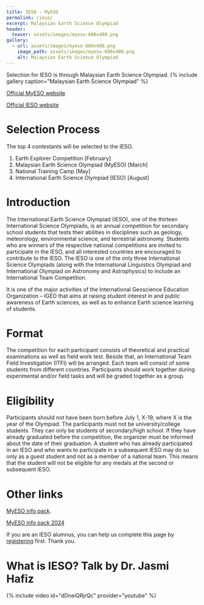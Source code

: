 ```yaml
---
title: IESO - MyESO
permalink: /ieso/
excerpt: Malaysian Earth Science Olympiad
header:
  teaser: assets/images/myeso-600x400.png
gallery:
  - url: assets/images/myeso-600x400.png
    image_path: assets/images/myeso-600x400.png
    alt: Malaysian Earth Science Olympiad
---
```

Selection for IESO is through Malaysian Earth Science Olympiad. {% include gallery caption="Malaysian Earth Science Olympiad" %}

<!-- [Register now!](https://contesthub.my/register) -->

[Official MyESO website](https://myeso.com.my)

[Official IESO website](https://www.ieso-info.org/)

# Selection Process

The top 4 contestants will be selected to the IESO.

1. Earth Explorer Competition \[February\]
2. Malaysian Earth Science Olympiad (MyESO) \[March\]
3. National Training Camp \[May\]
4. International Earth Science Olympiad (IESO) \[August\]

# Introduction

The International Earth Science Olympiad (IESO), one of the thirteen International Science Olympiads, is an annual competition for secondary school students that tests their abilities in disciplines such as geology, meteorology, environmental science, and terrestrial astronomy. Students who are winners of the respective national competitions are invited to participate in the IESO, and all interested countries are encouraged to contribute to the IESO. The IESO is one of the only three International Science Olympiads (along with the International Linguistics Olympiad and International Olympiad on Astronomy and Astrophysics) to include an International Team Competition.

It is one of the major activities of the International Geoscience Education Organization – IGEO that aims at raising student interest in and public awareness of Earth sciences, as well as to enhance Earth science learning of students.

# Format

The competition for each participant consists of theoretical and practical examinations as well as field work test. Beside that, an International Team Field Investigation (ITFI) will be arranged. Each team will consist of some students from different countries. Participants should work together during experimental and/or field tasks and will be graded together as a group.

# Eligibility

Participants should not have been born before July 1, X-19, where X is the year of the Olympiad. The participants must not be university/college students. They can only be students of secondary/high school. If they have already graduated before the competition, the organizer must be informed about the date of their graduation. A student who has already participated in an IESO and who wants to participate in a subsequent IESO may do so only as a guest student and not as a member of a national team. This means that the student will not be eligible for any medals at the second or subsequent IESO.

# Other links

[MyESO info pack](https://drive.google.com/file/d/13zCO-uHK_38OsCr5qVFuztAPEKXclU7i/view).

[MyESO info pack 2024](https://myeso.com.my/wp-content/uploads/2024/01/Earth-Explorer-2024-Infopack.pdf)

If you are an IESO alumnus, you can help us complete this page by [registering](/alumni) first. Thank you.

# What is IESO? Talk by Dr. Jasmi Hafiz

{% include video id="dDneiQRjrQc" provider="youtube" %}